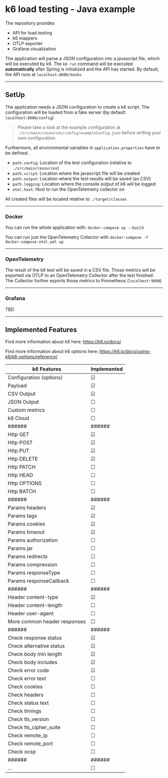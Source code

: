 # k6 load testing  - Java example

The repository provides 
- API for load testing
- k6 mappers
- OTLP exporter
- Grafana visualization

The application will parse a JSON configuration into a javascript 
file, which will be executed by k6. The `k6 run` command will be executed
**automatically** after Spring is initialized and the API has started.
By default, the API runs at `localhost:8080/books`.

---
## SetUp

The application needs a JSON configuration to create a k6 script.
The configuration will be loaded from a fake server (by default: `localhost:8080/config`)

>Please take a look at the example configuration at `./src/main/resources/config/exampleConfig.json`
before writing your own configuration.


Furthermore, all environmental variables in `application.properties` have to be defined.

- `path.config`: Location of the test configuration (relative to `./src/main/resources`)
- `path.script`: Location where the javascript file will be created
- `path.output`: Location where the test results will be saved (as CSV)
- `path.logging`: Location where the console output of k6 will be logged
- `otel.host`: Host to run the OpenTelemetry collector on

All created files will be located relative to `./target/classes`

---
### Docker

You can run the whole application with: `docker-compose up --build`

You can run just the OpenTelemetry Collector with `docker-compose -f docker-compose-otel.yml up`

---
### OpenTelemetry

The result of the k6 test will be saved in a CSV file. Those metrics will be exported via OTLP
to an OpenTelemetry Collector after the test finished. 
The Collector further exports those metrics to Prometheus (`localhost:9090`)

---
### Grafana

TBD

---
## Implemented Features

Find more information about k6 here: https://k6.io/docs/

Find more information about k6 options here: https://k6.io/docs/using-k6/k6-options/reference/


| k6 Features                  | Implemented |
|------------------------------|-------------|
| Configuration (options)      | &#9745;     |
| Payload                      | &#9745;     |
| CSV Output                   | &#9745;     |
| JSON Output                  | &#9744;     |
| Custom metrics               | &#9744;     |
| k6 Cloud                     | &#9744;     |
| ######                       | ######      |
| Http GET                     | &#9745;     |
| Http POST                    | &#9745;     |
| Http PUT                     | &#9745;     |
| Http DELETE                  | &#9745;     |
| Http PATCH                   | &#9744;     |
| Http HEAD                    | &#9744;     |
| Http OPTIONS                 | &#9744;     |
| Http BATCH                   | &#9744;     |
| ######                       | ######      |
| Params headers               | &#9745;     |
| Params tags                  | &#9745;     |
| Params cookies               | &#9745;     |
| Params timeout               | &#9745;     |
| Params authorization         | &#9744;     |
| Params jar                   | &#9744;     |
| Params redirects             | &#9744;     |
| Params compression           | &#9744;     |
| Params responseType          | &#9744;     |
| Params responseCallback      | &#9744;     |
| ######                       | ######      |
| Header content-type          | &#9745;     |
| Header content-length        | &#9744;     |
| Header user-agent            | &#9744;     |
| More common header responses | &#9744;     |
| ######                       | ######      |
| Check response status        | &#9745;     |
| Check alternative status     | &#9745;     |
| Check body min length        | &#9745;     |
| Check body includes          | &#9745;     |
| Check error code             | &#9745;     |
| Check error text             | &#9744;     |
| Check cookies                | &#9744;     |
| Check headers                | &#9744;     |
| Check status text            | &#9744;     |
| Check timings                | &#9744;     |
| Check tls_version            | &#9744;     |
| Check tls_cipher_suite       | &#9744;     |
| Check remote_ip              | &#9744;     |
| Check remote_port            | &#9744;     |
| Check ocsp                   | &#9744;     |
| ######                       | ######      |
| ...                          | &#9744;     |
